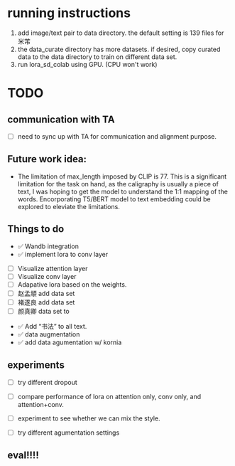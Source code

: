 # running instructions 
1. add image/text pair to data directory. the default setting is 139 files for 米芾
2. the data_curate directory has more datasets. if desired, copy curated data to the data directory to train on different data set. 
3. run lora_sd_colab using GPU. (CPU won't work) 



# TODO
## communication with TA
- [ ] need to sync up with TA for communication and alignment purpose. 

## Future work idea: 
* The limitation of max_length imposed by CLIP is 77. This is a significant limitation for the task on hand, as the caligraphy is usually a piece of text, I was hoping to get the model to understand the 1:1 mapping of the words.  Encorporating T5/BERT model to text embedding could be explored to eleviate the limitations. 



## Things to do
- ✅ Wandb integration 
- ✅ implement lora to conv layer  
- [ ] Visualize attention layer
- [ ] Visualize conv layer 
- [ ] Adapative lora based on the weights. 
- [ ] 赵孟頫 add data set
- [ ] 褚遂良 add data set
- [ ] 颜真卿 data set to
- ✅ Add “书法” to all text.
- ✅ data augmentation
- ✅ add data agumentation w/ kornia


## experiments 
- [ ] try different dropout
- [ ] compare performance of lora on attention only, conv only, and attention+conv.
- [ ] experiment to see whether we can mix the style.
- [ ] try different agumentation settings


## eval!!!!





